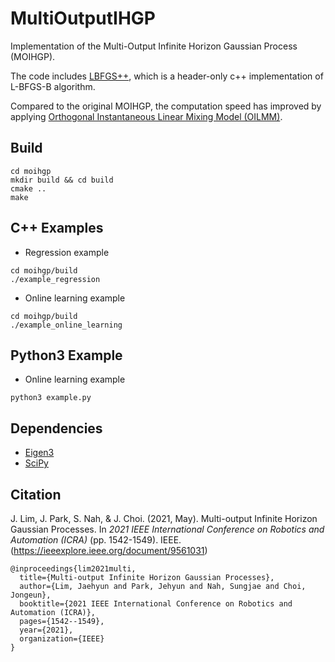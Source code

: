 # MultiOutputIHGP
Implementation of the Multi-Output Infinite Horizon Gaussian Process (MOIHGP).

The code includes [LBFGS++](https://github.com/yixuan/LBFGSpp), which is a header-only c++ implementation of L-BFGS-B algorithm.

Compared to the original MOIHGP, the computation speed has improved by applying [Orthogonal Instantaneous Linear Mixing Model (OILMM)](https://github.com/wesselb/oilmm).

## Build
```
cd moihgp
mkdir build && cd build
cmake ..
make
```

## C++ Examples
- Regression example
```
cd moihgp/build
./example_regression
```
- Online learning example
```
cd moihgp/build
./example_online_learning
```

## Python3 Example
- Online learning example
```
python3 example.py
```

## Dependencies
- [Eigen3](https://eigen.tuxfamily.org/index.php?title=Main_Page)
- [SciPy](https://scipy.org/)

## Citation
J. Lim, J. Park, S. Nah, & J. Choi. (2021, May). Multi-output Infinite Horizon Gaussian Processes. In *2021 IEEE International Conference on Robotics and Automation (ICRA)* (pp. 1542-1549). IEEE. (https://ieeexplore.ieee.org/document/9561031)
```
@inproceedings{lim2021multi,
  title={Multi-output Infinite Horizon Gaussian Processes},
  author={Lim, Jaehyun and Park, Jehyun and Nah, Sungjae and Choi, Jongeun},
  booktitle={2021 IEEE International Conference on Robotics and Automation (ICRA)},
  pages={1542--1549},
  year={2021},
  organization={IEEE}
}
```

